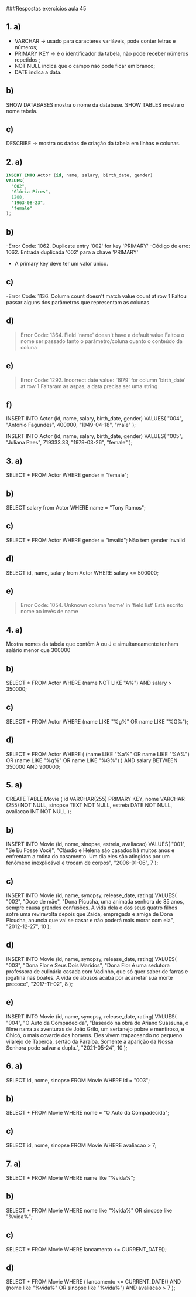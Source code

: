 ###Respostas exercícios aula 45

## 1. a)

- VARCHAR -> usado para caracteres variáveis, pode conter letras e números;
- PRIMARY KEY -> é o identificador da tabela, não pode receber números repetidos ;
- NOT NULL indica que o campo não pode ficar em branco;
- DATE indica a data.

## b)

SHOW DATABASES mostra o nome da database.
SHOW TABLES mostra o nome tabela.

## c)

DESCRIBE -> mostra os dados de criação da tabela em linhas e colunas.

## 2. a)

```sql
INSERT INTO Actor (id, name, salary, birth_date, gender)
VALUES(
  "002",
  "Glória Pires",
  1200,
  "1963-08-23",
  "female"
);
```

## b)

-Error Code: 1062. Duplicate entry '002' for key 'PRIMARY'
-Código de erro: 1062. Entrada duplicada '002' para a chave 'PRIMARY'

- A primary key deve ter um valor único.

## c)

-Error Code: 1136. Column count doesn't match value count at row 1
Faltou passar alguns dos parâmetros que representam as colunas.

## d)

> Error Code: 1364. Field 'name' doesn't have a default value
> Faltou o nome ser passado tanto o parâmetro/coluna quanto o conteúdo da coluna

## e)

> Error Code: 1292. Incorrect date value: '1979' for column 'birth_date' at row 1
> Faltaram as aspas, a data precisa ser uma string

## f)

INSERT INTO Actor (id, name, salary, birth_date, gender)
VALUES(
"004",
"Antônio Fagundes",
400000,
"1949-04-18",
"male"
);

INSERT INTO Actor (id, name, salary, birth_date, gender)
VALUES(
"005",
"Juliana Paes",
719333.33,
"1979-03-26",
"female"
);

## 3. a)

SELECT \* FROM Actor WHERE gender = "female";

## b)

SELECT salary from Actor WHERE name = "Tony Ramos";

## c)

SELECT \* FROM Actor WHERE gender = "invalid";
Não tem gender invalid

## d)

SELECT id, name, salary from Actor WHERE salary <= 500000;

## e)

> Error Code: 1054. Unknown column 'nome' in 'field list'
> Está escrito nome ao invés de name

## 4. a)

Mostra nomes da tabela que contém A ou J e simultaneamente tenham salário menor que 300000

## b)

SELECT \* FROM Actor
WHERE (name NOT LIKE "A%") AND salary > 350000;

## c)

SELECT \* FROM Actor
WHERE (name LIKE "%g%" OR name LIKE "%G%");

## d)

SELECT \* FROM Actor
WHERE (
(name LIKE "%a%" OR name LIKE "%A%") OR (name LIKE "%g%" OR name LIKE "%G%")
)
AND salary BETWEEN 350000 AND 900000;

## 5. a)

CREATE TABLE Movie (
id VARCHAR(255) PRIMARY KEY,
nome VARCHAR (255) NOT NULL,
sinopse TEXT NOT NULL,
estreia DATE NOT NULL,
avaliacao INT NOT NULL
);

## b)

INSERT INTO Movie (id, nome, sinopse, estreia, avaliacao)
VALUES(
"001",
"Se Eu Fosse Você",
"Cláudio e Helena são casados há muitos anos e enfrentam a rotina do casamento. Um dia eles são atingidos por um fenômeno inexplicável e trocam de corpos",
"2006-01-06",
7
);

## c)

INSERT INTO Movie (id, name, synopsy, release_date, rating)
VALUES(
"002",
"Doce de mãe",
"Dona Picucha, uma animada senhora de 85 anos, sempre causa grandes confusões. A vida dela e dos seus quatro filhos sofre uma reviravolta depois que Zaida, empregada e amiga de Dona Picucha, anuncia que vai se casar e não poderá mais morar com ela",
"2012-12-27",
10
);

## d)

INSERT INTO Movie (id, name, synopsy, release_date, rating)
VALUES(
"003",
"Dona Flor e Seus Dois Maridos",
"Dona Flor é uma sedutora professora de culinária casada com Vadinho, que só quer saber de farras e jogatina nas boates. A vida de abusos acaba por acarretar sua morte precoce",
"2017-11-02",
8
);

## e)

INSERT INTO Movie (id, name, synopsy, release_date, rating)
VALUES(
"004",
"O Auto da Compadecida",
"Baseado na obra de Ariano Suassuna, o filme narra as aventuras de João Grilo, um sertanejo pobre e mentiroso, e Chicó, o mais covarde dos homens. Eles vivem trapaceando no pequeno vilarejo de Taperoá, sertão da Paraíba. Somente a aparição da Nossa Senhora pode salvar a dupla.",
"2021-05-24",
10
);

## 6. a)

SELECT id, nome, sinopse FROM Movie
WHERE id = "003";

## b)

SELECT \* FROM Movie
WHERE nome = "O Auto da Compadecida";

## c)

SELECT id, nome, sinopse FROM Movie
WHERE avaliacao > 7;

## 7. a)

SELECT \* FROM Movie
WHERE name like "%vida%";

## b)

SELECT \* FROM Movie
WHERE nome like "%vida%" OR sinopse like "%vida%";

## c)

SELECT \* FROM Movie
WHERE lancamento <= CURRENT_DATE();

## d)

SELECT \* FROM Movie
WHERE (
lancamento <= CURRENT_DATE() AND
(nome like "%vida%" OR sinopse like "%vida%") AND
avaliacao > 7
);
